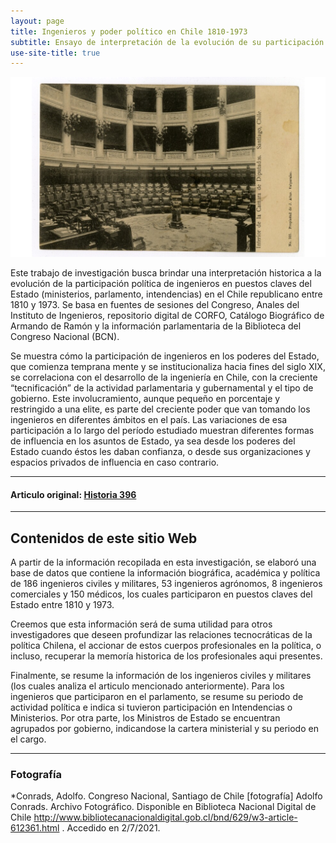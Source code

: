 ```yaml
---
layout: page
title: Ingenieros y poder político en Chile 1810-1973 
subtitle: Ensayo de interpretación de la evolución de su participación parlamentaria y ministerial
use-site-title: true
---
```


![](/img/descarga.png "Interior del Congreso Nacional (1876 - 1973). Fotografía de Adolfo Conrads")

Este trabajo de investigación busca brindar una interpretación historica a la evolución de la participación política de ingenieros en puestos claves del Estado (ministerios, parlamento, intendencias) en el Chile republicano entre 1810 y 1973. Se basa en fuentes de sesiones del Congreso, Anales del Instituto de Ingenieros, repositorio digital de CORFO, Catálogo Biográfico de Armando de Ramón y la información parlamentaria de la Biblioteca del Congreso Nacional (BCN). 

Se muestra cómo la participación de ingenieros en los poderes del Estado, que comienza temprana mente y se institucionaliza hacia fines del siglo XIX, se correlaciona con el desarrollo de la ingeniería en Chile, con la creciente “tecnificación” de la actividad parlamentaria y gubernamental y el tipo de gobierno. Este involucramiento, aunque pequeño en porcentaje y restringido a una elite, es parte del creciente poder que van tomando los ingenieros en diferentes ámbitos en el país. Las variaciones de esa participación a lo largo del período estudiado muestran diferentes formas de influencia en los asuntos de Estado, ya sea desde los poderes del Estado cuando éstos les daban confianza, o desde sus organizaciones y espacios privados de influencia en caso contrario.

---
#### Articulo original: [Historia 396](http://www.historia396.cl/index.php/historia396/article/view/495)

---
## Contenidos de este sitio Web

A partir de la información recopilada en esta investigación, se elaboró una base de datos que contiene la información biográfica, académica y política de 186 ingenieros civiles y militares, 53 ingenieros agrónomos, 8 ingenieros comerciales y 150 médicos, los cuales participaron en puestos claves del Estado entre 1810 y 1973. 

Creemos que esta información será de suma utilidad para otros investigadores que deseen profundizar las relaciones tecnocráticas de la política Chilena, el accionar de estos cuerpos profesionales en la política, o incluso, recuperar la memoría historica de los profesionales aqui presentes. 

Finalmente, se resume la información de los ingenieros civiles y militares (los cuales analiza el articulo mencionado anteriormente). Para los ingenieros que participaron en el parlamento, se resume su periodo de actividad política e indica si tuvieron participación en Intendencias o Ministerios. Por otra parte, los Ministros de Estado se encuentran agrupados por gobierno, indicandose la cartera ministerial y su periodo en el cargo. 

---
### Fotografía 

*Conrads, Adolfo. Congreso Nacional, Santiago de Chile  [fotografía] Adolfo Conrads. Archivo Fotográfico. Disponible en Biblioteca Nacional Digital de Chile http://www.bibliotecanacionaldigital.gob.cl/bnd/629/w3-article-612361.html . Accedido en 2/7/2021.

